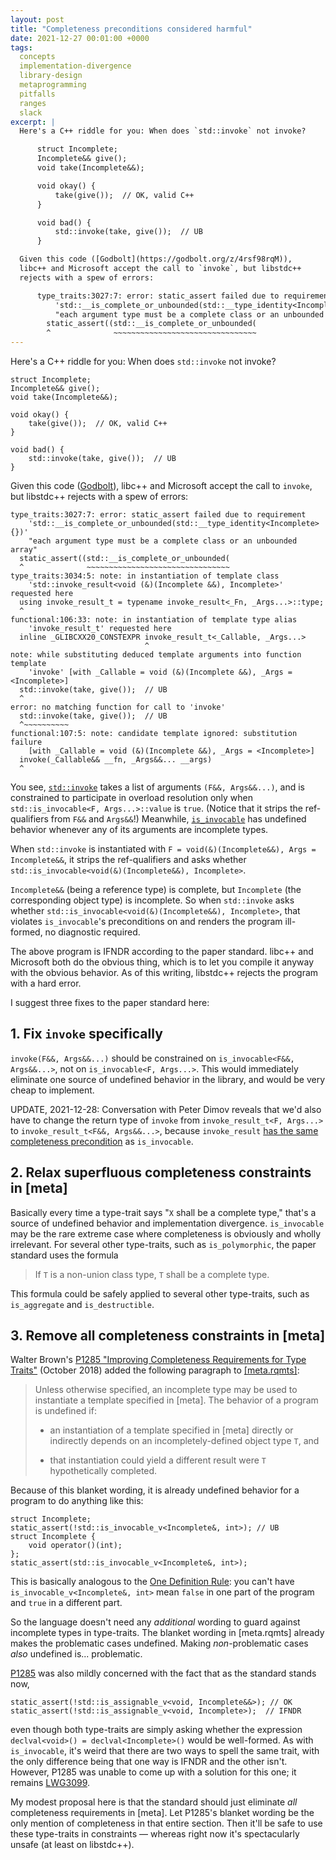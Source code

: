 ```yaml
---
layout: post
title: "Completeness preconditions considered harmful"
date: 2021-12-27 00:01:00 +0000
tags:
  concepts
  implementation-divergence
  library-design
  metaprogramming
  pitfalls
  ranges
  slack
excerpt: |
  Here's a C++ riddle for you: When does `std::invoke` not invoke?

      struct Incomplete;
      Incomplete&& give();
      void take(Incomplete&&);

      void okay() {
          take(give());  // OK, valid C++
      }

      void bad() {
          std::invoke(take, give());  // UB
      }

  Given this code ([Godbolt](https://godbolt.org/z/4rsf98rqM)),
  libc++ and Microsoft accept the call to `invoke`, but libstdc++
  rejects with a spew of errors:

      type_traits:3027:7: error: static_assert failed due to requirement
          'std::__is_complete_or_unbounded(std::__type_identity<Incomplete>{})'
          "each argument type must be a complete class or an unbounded array"
        static_assert((std::__is_complete_or_unbounded(
        ^              ~~~~~~~~~~~~~~~~~~~~~~~~~~~~~~~~
---
```


Here's a C++ riddle for you: When does `std::invoke` not invoke?

    struct Incomplete;
    Incomplete&& give();
    void take(Incomplete&&);

    void okay() {
        take(give());  // OK, valid C++
    }

    void bad() {
        std::invoke(take, give());  // UB
    }

Given this code ([Godbolt](https://godbolt.org/z/4rsf98rqM)),
libc++ and Microsoft accept the call to `invoke`, but libstdc++
rejects with a spew of errors:

    type_traits:3027:7: error: static_assert failed due to requirement
        'std::__is_complete_or_unbounded(std::__type_identity<Incomplete>{})'
        "each argument type must be a complete class or an unbounded array"
      static_assert((std::__is_complete_or_unbounded(
      ^              ~~~~~~~~~~~~~~~~~~~~~~~~~~~~~~~~
    type_traits:3034:5: note: in instantiation of template class
        'std::invoke_result<void (&)(Incomplete &&), Incomplete>' requested here
      using invoke_result_t = typename invoke_result<_Fn, _Args...>::type;
      ^
    functional:106:33: note: in instantiation of template type alias
        'invoke_result_t' requested here
      inline _GLIBCXX20_CONSTEXPR invoke_result_t<_Callable, _Args...>
                                  ^
    note: while substituting deduced template arguments into function template
        'invoke' [with _Callable = void (&)(Incomplete &&), _Args = <Incomplete>]
      std::invoke(take, give());  // UB
      ^
    error: no matching function for call to 'invoke'
      std::invoke(take, give());  // UB
      ^~~~~~~~~~~
    functional:107:5: note: candidate template ignored: substitution failure
        [with _Callable = void (&)(Incomplete &&), _Args = <Incomplete>]
      invoke(_Callable&& __fn, _Args&&... __args)
      ^

You see, [`std::invoke`](https://eel.is/c++draft/func.invoke#1)
takes a list of arguments `(F&&, Args&&...)`, and is constrained
to participate in overload resolution only when `std::is_invocable<F, Args...>::value`
is `true`. (Notice that it strips the ref-qualifiers from `F&&` and `Args&&`!)
Meanwhile, [`is_invocable`](https://eel.is/c++draft/meta.rel#tab:meta.rel-row-8-column-3-sentence-1)
has undefined behavior whenever any of its arguments are incomplete types.

When `std::invoke` is instantiated with `F = void(&)(Incomplete&&), Args = Incomplete&&`,
it strips the ref-qualifiers and asks whether `std::is_invocable<void(&)(Incomplete&&), Incomplete>`.

`Incomplete&&` (being a reference type) is complete, but
`Incomplete` (the corresponding object type) is incomplete.
So when `std::invoke` asks whether `std::is_invocable<void(&)(Incomplete&&), Incomplete>`,
that violates `is_invocable`'s preconditions on and renders the program
ill-formed, no diagnostic required.

The above program is IFNDR according to the paper standard. libc++ and Microsoft
both do the obvious thing, which is to let you compile it anyway with the obvious
behavior. As of this writing, libstdc++ rejects the program with a hard error.

I suggest three fixes to the paper standard here:


## 1. Fix `invoke` specifically

`invoke(F&&, Args&&...)` should be constrained on `is_invocable<F&&, Args&&...>`,
not on `is_invocable<F, Args...>`. This would immediately eliminate one source of
undefined behavior in the library, and would be very cheap to implement.

UPDATE, 2021-12-28: Conversation with Peter Dimov reveals that we'd also have to
change the return type of `invoke` from `invoke_result_t<F, Args...>` to
`invoke_result_t<F&&, Args&&...>`, because `invoke_result`
[has the same completeness precondition](https://eel.is/c++draft/meta.trans.other#tab:meta.trans.other-row-13-column-2-sentence-6)
as `is_invocable`.


## 2. Relax superfluous completeness constraints in [meta]

Basically every time a type-trait says "`X` shall be a complete type," that's a
source of undefined behavior and implementation divergence. `is_invocable` may
be the rare extreme case where completeness is obviously and wholly irrelevant.
For several other type-traits, such as `is_polymorphic`, the paper standard uses the formula

> If `T` is a non-union class type, `T` shall be a complete type.

This formula could be safely applied to several other type-traits, such as `is_aggregate`
and `is_destructible`.


## 3. Remove all completeness constraints in [meta]

Walter Brown's [P1285 "Improving Completeness Requirements for Type Traits"](http://www.open-std.org/jtc1/sc22/wg21/docs/papers/2018/p1285r0.pdf)
(October 2018) added the following paragraph to [[meta.rqmts]](https://eel.is/c++draft/meta.rqmts#5):

> Unless otherwise specified, an incomplete type may be used to instantiate a
> template specified in [meta]. The behavior of a program is undefined if:
>
> - an instantiation of a template specified in [meta] directly or indirectly
>     depends on an incompletely-defined object type `T`, and
>
> - that instantiation could yield a different result were `T` hypothetically completed.

Because of this blanket wording, it is already undefined behavior for a program
to do anything like this:

    struct Incomplete;
    static_assert(!std::is_invocable_v<Incomplete&, int>); // UB
    struct Incomplete {
        void operator()(int);
    };
    static_assert(std::is_invocable_v<Incomplete&, int>);

This is basically analogous to the [One Definition Rule](/blog/2019/08/02/the-tough-guide-to-cpp-acronyms/#odr):
you can't have `is_invocable_v<Incomplete&, int>` mean `false` in one part of
the program and `true` in a different part.

So the language doesn't need any _additional_ wording to guard against
incomplete types in type-traits. The blanket wording in [meta.rqmts]
already makes the problematic cases undefined. Making _non_-problematic
cases _also_ undefined is... problematic.

[P1285](http://www.open-std.org/jtc1/sc22/wg21/docs/papers/2018/p1285r0.pdf) was
also mildly concerned with the fact that as the standard stands now,

    static_assert(!std::is_assignable_v<void, Incomplete&&>); // OK
    static_assert(!std::is_assignable_v<void, Incomplete>);  // IFNDR

even though both type-traits are simply asking whether the expression
`declval<void>() = declval<Incomplete>()` would be well-formed. As with
`is_invocable`, it's weird that there are two ways to spell the same trait,
with the only difference being that one way is IFNDR and the other isn't.
However, P1285 was unable to come up with a solution for this one; it remains
[LWG3099](https://cplusplus.github.io/LWG/issue3099).

My modest proposal here is that the standard should just eliminate _all_
completeness requirements in [meta]. Let P1285's blanket wording be the
only mention of completeness in that entire section. Then it'll be safe
to use these type-traits in constraints — whereas right now it's
spectacularly unsafe (at least on libstdc++).
